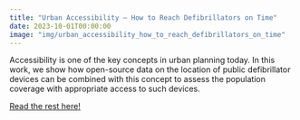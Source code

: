 ```yaml
---
title: "Urban Accessibility — How to Reach Defibrillators on Time"
date: 2023-10-01T00:00:00
image: "img/urban_accessibility_how_to_reach_defibrillators_on_time"
---
```


Accessibility is one of the key concepts in urban planning today. In this work, we show how open-source data on the location of public defibrillator devices can be combined with this concept to assess the population coverage with appropriate access to such devices.


<!--more-->


[Read the rest here!](https://towardsdatascience.com/urban-accessibility-how-to-reach-defibrillators-on-time-c865d9194448)
